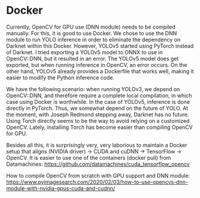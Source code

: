 # Docker

Currently, OpenCV for GPU use (DNN module) needs to be compiled manually. For this, it is good to use Docker. We chose to use the DNN module to run YOLO inference in order to eliminate the dependency on Darknet within this Docker. However, YOLOv5 started using PyTorch instead of Darknet. I tried exporting a YOLOv5 model to ONNX to use in OpenCV::DNN, but it resulted in an error. The YOLOv5 model does get exported, but when running inference in OpenCV, an error occurs. On the other hand, YOLOv5 already provides a Dockerfile that works well, making it easier to modify the Python inference code.

We have the following scenario: when running YOLOv3, we depend on OpenCV::DNN, and therefore require a complete local compilation, in which case using Docker is worthwhile. In the case of YOLOv5, inference is done directly in PyTorch. Thus, we somewhat depend on the future of YOLO. At the moment, with Joseph Redmond stepping away, Darknet has no future. Using Torch directly seems to be the way to avoid relying on a customized OpenCV. Lately, installing Torch has become easier than compiling OpenCV for GPU.

Besides all this, it is surprisingly very, very laborious to maintain a Docker setup that aligns (NVIDIA driver) -> CUDA and cuDNN -> TensorFlow -> OpenCV. It is easier to use one of the containers (docker pull) from Datamachines: https://github.com/datamachines/cuda_tensorflow_opencv

How to compile OpenCV from scratch with GPU support and DNN module:
https://www.pyimagesearch.com/2020/02/03/how-to-use-opencvs-dnn-module-with-nvidia-gpus-cuda-and-cudnn/
